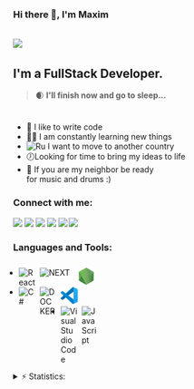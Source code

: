 ### Hi there 👋, I'm Maxim
\
![](https://komarev.com/ghpvc/?username=buttercuper777&color=dc143c)

## I'm a FullStack Developer.
 >🌒 <strong>I'll finish now and go to sleep...</strong>
 #
<ul>
    <li>💪 I like to write code</li>
    <li>👩‍💻  I am constantly learning new things</li>
    <li><img src="https://img.icons8.com/plasticine/452/russian-federation.png" height=20px alt="Ru" styles="margin: 10px"> 
    I want to move to another country</li>
    <li>🕖Looking for time to bring my ideas to life</li>
    <li>🥁 If you are my neighbor be ready<br>for music and drums :)</li>
</ul>

### <strong>Connect with me:</strong>
[<img src="https://res.cloudinary.com/dmj1kropp/image/upload/v1646353669/svgviewer-output_6_n0tjjz.svg" width="36px" styles="">][telegram]
[<img src="https://res.cloudinary.com/dmj1kropp/image/upload/v1646354531/svgviewer-output_8_1_1_fxpuoa.svg" width="36px" styles="">][instagram]
[<img src="https://res.cloudinary.com/dmj1kropp/image/upload/v1646354199/svgviewer-output_7_1_iojifg.svg" width="35px" styles="">][vk]
[<img src="https://res.cloudinary.com/dmj1kropp/image/upload/v1646354666/svgviewer-output_9_1_eh2qit.png" width="36px" styles="">][linkedin]
[<img src="https://res.cloudinary.com/dmj1kropp/image/upload/v1646354812/Group_4_bh8fkb.png" width="36px"/>][website]
[<img src="https://res.cloudinary.com/dmj1kropp/image/upload/v1646354926/Group_4_1_zhphle.png" width="36px" style="margin-left:-2px"/>][hh]
<br />

### <strong>Languages and Tools:</strong>

<ul style="list-style-image: url('https://res.cloudinary.com/dmj1kropp/image/upload/v1646356077/Rectangle_35_zgadyp.png');
background: url('https://res.cloudinary.com/dmj1kropp/image/upload/v1646356704/Mask_group_z3bwz4.svg');
padding: 10px">
    <li>
        <img align="left" alt="React" width="30px" src="https://res.cloudinary.com/dmj1kropp/image/upload/v1646351806/svgviewer-output_1_ud7uof.svg" style="margin-right:7px; "/>
        <img align="left" alt="NEXT" width="60px" src="https://res.cloudinary.com/dmj1kropp/image/upload/v1646351639/svgviewer-output_1_hrwlfd.svg"
        style="margin-right:7px; "/>
        <img align="left" alt="Node.js" width="30px" src="https://raw.githubusercontent.com/github/explore/80688e429a7d4ef2fca1e82350fe8e3517d3494d/topics/nodejs/nodejs.png" style="margin-right:7px; "/>
    </li>
    <br>
    <li>
        <img align="left" alt="C#" width="30px" src="https://res.cloudinary.com/dmj1kropp/image/upload/v1646352172/svgviewer-output_3_olfo08.svg"
        style="margin-right:7px; "/>
        <img align="left" alt="DOCKER" width="30px" src="https://res.cloudinary.com/dmj1kropp/image/upload/v1646352292/svgviewer-output_4_zmb7iu.svg"
        style="margin-right:7px; "/>
        <img align="left" alt="Visual Studio Code" width="30px" src="https://raw.githubusercontent.com/github/explore/80688e429a7d4ef2fca1e82350fe8e3517d3494d/topics/visual-studio-code/visual-studio-code.png" style="margin-right:12px; "/>
    </li>
    <br>
    <li>
        <img align="left" alt="Visual Studio Code" width="30px" src="https://res.cloudinary.com/dmj1kropp/image/upload/v1646352755/rider_logo_300x300_eg3lfz.png" style="margin-right:7px; "/>
        <img align="left" alt="JavaScript" width="26px" src="https://res.cloudinary.com/dmj1kropp/image/upload/v1646352537/svgviewer-output_5_qhvlpt.svg" />
    </li>
</ul>
<br><br>

#
<details>
  <summary>⚡ Statistics:</summary>
   <img align="left" alt="codeSTACKr's GitHub Stats" src="https://github-readme-stats.vercel.app/api/top-langs/?username=Buttercuper777&langs_count=8&layout=compact" />
    <br />
    <img align="left" alt="codeSTACKr's GitHub Stats" src="https://github-readme-stats.vercel.app/api?username=Buttercuper777&show_icons=true" />
</details>

[website]: http://sunnyweather.ru/
[telegram]: https://t.me/maa_xim/
[linkedin]: https://www.linkedin.com/in/maxim-krupin-573461233/
[instagram]: https://www.instagram.com/maa_xim_/
[vk]: https://vk.com/porkery
[hh]: https://hh.ru/resume/af1ff572ff036fd6a10039ed1f7134696d6856